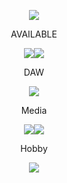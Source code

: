 <p align="center"><img src="https://capsule-render.vercel.app/api?type=waving&color=timeGradient&height=300&section=header&text=pythontopumj&fontSize=90&animation=fadeIn&fontColor=31763F" />
</p>
<p align="center">AVAILABLE</p>
<p align="center"><img src="https://ziadoua.github.io/m3-Markdown-Badges/badges/Python/python1.svg"><img src="https://ziadoua.github.io/m3-Markdown-Badges/badges/MySQL/mysql1.svg"></p>
<p align="center">DAW</p>
<p align="center"><img src="https://ziadoua.github.io/m3-Markdown-Badges/badges/Ableton/ableton1.svg"></p>
<p align="center">Media</p>
<p align="center"><img src="https://ziadoua.github.io/m3-Markdown-Badges/badges/Photoshop/photoshop1.svg"><img src="https://ziadoua.github.io/m3-Markdown-Badges/badges/Premiere/premiere1.svg"></p>
<p align="center">Hobby</p>
<p align="center"><img src="https://ziadoua.github.io/m3-Markdown-Badges/badges/ChessDOTcom/chessdotcom1.svg"></p>
